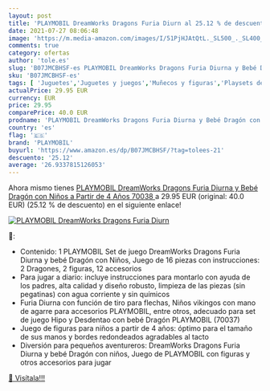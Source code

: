 ```yaml
---
layout: post
title: 'PLAYMOBIL DreamWorks Dragons Furia Diurn al 25.12 % de descuento'
date: 2021-07-27 08:06:48
image: 'https://m.media-amazon.com/images/I/51PjHJAtQtL._SL500_._SL400_.jpg'
comments: true
category: ofertas
author: 'tole.es'
slug: 'B07JMCBHSF-es PLAYMOBIL DreamWorks Dragons Furia Diurna y Bebé Dragón...'
sku: 'B07JMCBHSF-es'
tags: [ 'Juguetes','Juguetes y juegos','Muñecos y figuras','Playsets de figuras de juguete para niños','playmobil', ]
actualPrice: 29.95 EUR
currency: EUR
price: 29.95
comparePrice: 40.0 EUR
prodname: 'PLAYMOBIL DreamWorks Dragons Furia Diurna y Bebé Dragón con Niños  a Partir de 4 Años  70038 '
country: 'es'
flag: '🇪🇸'
brand: 'PLAYMOBIL'
buyurl: 'https://www.amazon.es/dp/B07JMCBHSF/?tag=tolees-21'
descuento: '25.12'
average: '26.9337815126053'
---
```


Ahora mismo tienes [PLAYMOBIL DreamWorks Dragons Furia Diurna y Bebé Dragón con Niños  a Partir de 4 Años  70038 ](https://www.amazon.es/dp/B07JMCBHSF/?tag=tolees-21) a 29.95 EUR (original: 40.0 EUR) (25.12 %  de descuento) en el siguiente enlace!

[![PLAYMOBIL DreamWorks Dragons Furia Diurn](https://m.media-amazon.com/images/I/51PjHJAtQtL._SL500_._SL400_.jpg)](https://www.amazon.es/dp/B07JMCBHSF/?tag=tolees-21)

🔎:

- Contenido: 1 PLAYMOBIL Set de juego DreamWorks Dragons Furia Diurna y bebé Dragón con Niños, Juego de 16 piezas con instrucciones: 2 Dragones, 2 figuras, 12 accesorios
- Para jugar a diario: incluye instrucciones para montarlo con ayuda de los padres, alta calidad y diseño robusto, limpieza de las piezas (sin pegatinas) con agua corriente y sin químicos
- Furia Diurna con función de tiro para flechas, Niños vikingos con mano de agarre para accesorios PLAYMOBIL, entre otros, adecuado para set de juego Hipo y Desdentao con bebé Dragón PLAYMOBIL (70037)
- Juego de figuras para niños a partir de 4 años: óptimo para el tamaño de sus manos y bordes redondeados agradables al tacto
- Diversión para pequeños aventureros: DreamWorks Dragons Furia Diurna y bebé Dragón con niños, Juego de PLAYMOBIL con figuras y otros accesorios para jugar

[🛒 Visítala!!!](https://www.amazon.es/dp/B07JMCBHSF/?tag=tolees-21)
